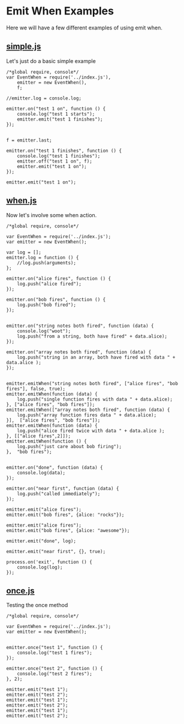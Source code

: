 # Emit When Examples

Here we will have a few different examples of using emit when. 

## [simple.js](#simple.js "save: |jshint")

Let's just do a basic simple example

    /*global require, console*/
    var EventWhen = require('../index.js'),
        emitter = new EventWhen(), 
        f;

    //emitter.log = console.log;

    emitter.on("test 1 on", function () {
        console.log("test 1 starts");
        emitter.emit("test 1 finishes");
    });


    f = emitter.last;

    emitter.on("test 1 finishes", function () {
        console.log("test 1 finishes");
        emitter.off("test 1 on", f);
        emitter.emit("test 1 on");
    });

    emitter.emit("test 1 on");


## [when.js](#when.js "save:| jshint")

Now let's involve some when action.

    /*global require, console*/

    var EventWhen = require('../index.js');
    var emitter = new EventWhen();

    var log = [];
    emitter.log = function () {
        //log.push(arguments);
    };

    emitter.on("alice fires", function () {
        log.push("alice fired");
    });

    emitter.on("bob fires", function () {
        log.push("bob fired");
    });


    emitter.on("string notes both fired", function (data) {
        console.log("woot");
        log.push("from a string, both have fired" + data.alice);
    });

    emitter.on("array notes both fired", function (data) {
        log.push("string in an array, both have fired with data " + data.alice );
    });


    emitter.emitWhen("string notes both fired", ["alice fires", "bob fires"], false, true);
    emitter.emitWhen(function (data) {
        log.push("single function fires with data " + data.alice); 
    }, ["alice fires", "bob fires"]);
    emitter.emitWhen(["array notes both fired", function (data) {
        log.push("array function fires data " + data.alice);
    }],  ["alice fires", "bob fires"]);
    emitter.emitWhen(function (data) {
        log.push("alice fired twice with data " + data.alice );
    }, [["alice fires",2]]);
    emitter.emitWhen(function () {
        log.push("just care about bob firing");
    },  "bob fires");


    emitter.on("done", function (data) {
        console.log(data); 
    });

    emitter.on("near first", function (data) {
        log.push("called immediately");
    });

    emitter.emit("alice fires");
    emitter.emit("bob fires", {alice: "rocks"});

    emitter.emit("alice fires");
    emitter.emit("bob fires", {alice: "awesome"});

    emitter.emit("done", log);

    emitter.emit("near first", {}, true); 

    process.on('exit', function () {
        console.log(log);
    });

## [once.js](#once.js "save: | jshint")

Testing the once method

    /*global require, console*/

    var EventWhen = require('../index.js');
    var emitter = new EventWhen();


    emitter.once("test 1", function () {
        console.log("test 1 fires");
    });

    emitter.once("test 2", function () {
        console.log("test 2 fires");
    }, 2);

    emitter.emit("test 1");
    emitter.emit("test 2");
    emitter.emit("test 1");
    emitter.emit("test 2");
    emitter.emit("test 1");
    emitter.emit("test 2");
